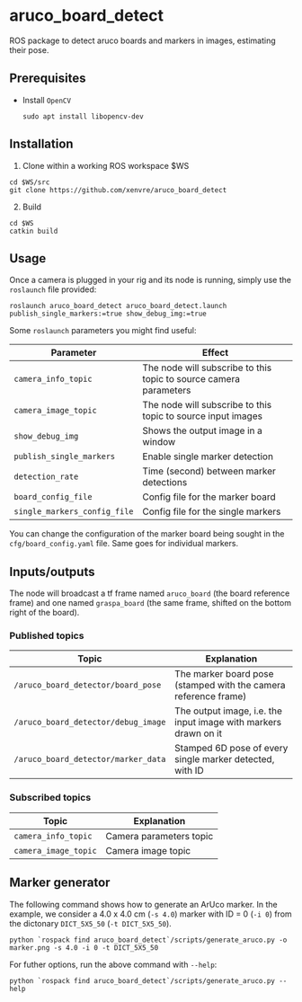 # aruco_board_detect

ROS package to detect aruco boards and markers in images, estimating their pose.

## Prerequisites

- Install `OpenCV`
  ```console
  sudo apt install libopencv-dev
  ```

## Installation

1. Clone within a working ROS workspace $WS
  ```console
  cd $WS/src
  git clone https://github.com/xenvre/aruco_board_detect
  ```
2. Build
  ```console
  cd $WS
  catkin build
  ```

## Usage

Once a camera is plugged in your rig and its node is running, simply use the `roslaunch` file provided:

```console
roslaunch aruco_board_detect aruco_board_detect.launch publish_single_markers:=true show_debug_img:=true
```

Some `roslaunch` parameters you might find useful:

| Parameter | Effect |
| --- | --- |
| `camera_info_topic`               | The node will subscribe to this topic to source camera parameters |
| `camera_image_topic`              | The node will subscribe to this topic to source input images |
| `show_debug_img`                  | Shows the output image in a window |
| `publish_single_markers`          | Enable single marker detection |
| `detection_rate`                  | Time (second) between marker detections |
| `board_config_file`               | Config file for the marker board |
| `single_markers_config_file`      | Config file for the single markers |

You can change the configuration of the marker board being sought in the `cfg/board_config.yaml` file. Same goes for individual markers.

## Inputs/outputs

The node will broadcast a tf frame named `aruco_board` (the board reference frame) and one named `graspa_board` (the same frame, shifted on the bottom right of the board).

### Published topics

| Topic | Explanation |
| - | - |
| `/aruco_board_detector/board_pose` | The marker board pose (stamped with the camera reference frame) |
| `/aruco_board_detector/debug_image` | The output image, i.e. the input image with markers drawn on it |
| `/aruco_board_detector/marker_data` | Stamped 6D pose of every single marker detected, with ID |

### Subscribed topics

| Topic | Explanation |
| - | - |
| `camera_info_topic` | Camera parameters topic |
| `camera_image_topic` | Camera image topic |

## Marker generator

The following command shows how to generate an ArUco marker. In the example, we consider a 4.0 x 4.0 cm (`-s 4.0`) marker with ID = 0 (`-i 0`) from the dictonary `DICT_5X5_50` (`-t DICT_5X5_50`).

```console
python `rospack find aruco_board_detect`/scripts/generate_aruco.py -o marker.png -s 4.0 -i 0 -t DICT_5X5_50

```

For futher options, run the above command with `--help`:

```console
python `rospack find aruco_board_detect`/scripts/generate_aruco.py --help
```
